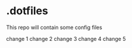 # .dotfiles
 
 This repo will contain some config files

change 1
change 2
change 3
change 4
change 5
